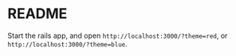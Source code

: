 README
======

Start the rails app, and open `http://localhost:3000/?theme=red`, or `http://localhost:3000/?theme=blue`.